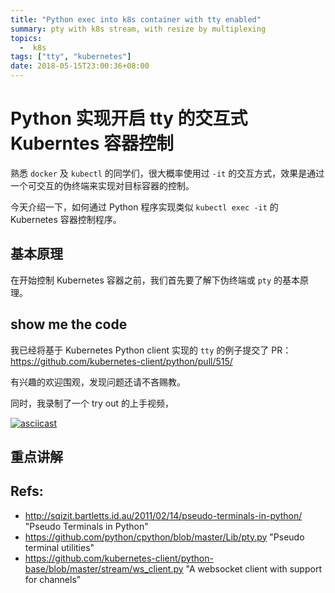 ```yaml
---
title: "Python exec into k8s container with tty enabled"
summary: pty with k8s stream, with resize by multiplexing
topics:
  -  k8s
tags: ["tty", "kubernetes"]
date: 2018-05-15T23:00:36+08:00
---
```


# Python 实现开启 tty 的交互式 Kuberntes 容器控制

熟悉 `docker` 及 `kubectl` 的同学们，很大概率使用过 `-it` 的交互方式，效果是通过一个可交互的伪终端来实现对目标容器的控制。

今天介绍一下，如何通过 Python 程序实现类似 `kubectl exec -it` 的 Kubernetes 容器控制程序。

## 基本原理

在开始控制 Kubernetes 容器之前，我们首先要了解下伪终端或 `pty` 的基本原理。

## show me the code

我已经将基于 Kubernetes Python client 实现的 `tty` 的例子提交了 PR： https://github.com/kubernetes-client/python/pull/515/

有兴趣的欢迎围观，发现问题还请不吝赐教。

同时，我录制了一个 try out 的上手视频，

[![asciicast](https://asciinema.org/a/fOznfIWkZcYdEslY1iJs4HeZc.png)](https://asciinema.org/a/fOznfIWkZcYdEslY1iJs4HeZc)

<script src="https://asciinema.org/a/fOznfIWkZcYdEslY1iJs4HeZc.js" id="asciicast-fOznfIWkZcYdEslY1iJs4HeZc" async></script>

## 重点讲解


## Refs:

* http://sqizit.bartletts.id.au/2011/02/14/pseudo-terminals-in-python/ "Pseudo Terminals in Python"
* https://github.com/python/cpython/blob/master/Lib/pty.py "Pseudo terminal utilities"
* https://github.com/kubernetes-client/python-base/blob/master/stream/ws_client.py "A websocket client with support for channels"